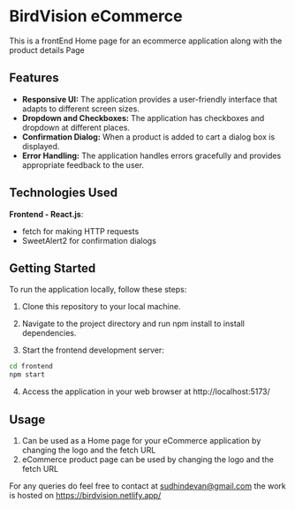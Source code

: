 # BirdVision eCommerce
This is a frontEnd Home page for an ecommerce application along with the product details Page

## Features
- **Responsive UI:** The application provides a user-friendly interface that adapts to different screen sizes.
- **Dropdown and Checkboxes:** The application has checkboxes and dropdown at different places.
- **Confirmation Dialog:** When a product is added to cart a dialog box is displayed.
- **Error Handling:** The application handles errors gracefully and provides appropriate feedback to the user.

## Technologies Used

 **Frontend - React.js**:

- fetch for making HTTP requests
- SweetAlert2 for confirmation dialogs

## Getting Started

To run the application locally, follow these steps:

1. Clone this repository to your local machine.
2. Navigate to the project directory and run npm install to install dependencies.

3. Start the frontend development server:
```bash
cd frontend
npm start
```
4. Access the application in your web browser at http://localhost:5173/

## Usage
1. Can be used as a Home page for your eCommerce application by changing the logo and the fetch URL
2. eCommerce product page can be used by changing the logo and the fetch URL

For any queries do feel free to contact at sudhindevan@gmail.com
the work is hosted on https://birdvision.netlify.app/

